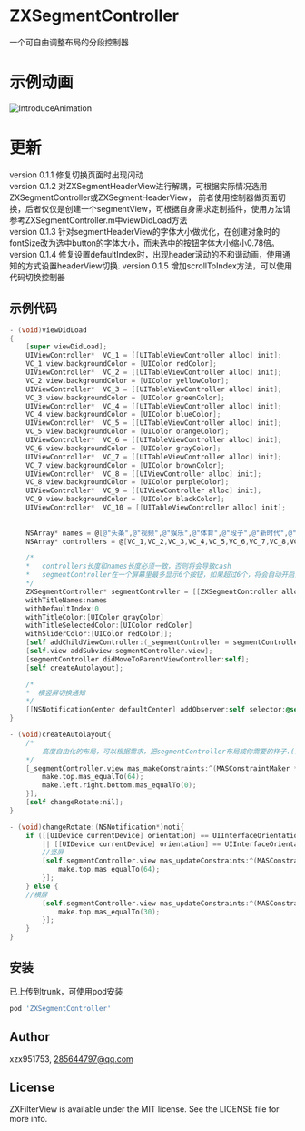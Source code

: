 # ZXSegmentController
一个可自由调整布局的分段控制器
 

# 示例动画
![IntroduceAnimation](https://raw.githubusercontent.com/xzx951753/ZXSegmentController/master/示例动画.gif "IntroduceAnimation")


# 更新
version 0.1.1 修复切换页面时出现闪动  
version 0.1.2 对ZXSegmentHeaderView进行解耦，可根据实际情况选用ZXSegmentController或ZXSegmentHeaderView， 前者使用控制器做页面切换，后者仅仅是创建一个segmentView，可根据自身需求定制插件，使用方法请参考ZXSegmentController.m中viewDidLoad方法  
version 0.1.3 针对segmentHeaderView的字体大小做优化，在创建对象时的fontSize改为选中button的字体大小，而未选中的按钮字体大小缩小0.78倍。   
version 0.1.4 修复设置defaultIndex时，出现header滚动的不和谐动画，使用通知的方式设置headerView切换.
version 0.1.5 增加scrollToIndex方法，可以使用代码切换控制器  


## 示例代码
```Objective-C
- (void)viewDidLoad
{
    [super viewDidLoad];
    UIViewController*  VC_1 = [[UITableViewController alloc] init];
    VC_1.view.backgroundColor = [UIColor redColor];
    UIViewController*  VC_2 = [[UITableViewController alloc] init];
    VC_2.view.backgroundColor = [UIColor yellowColor];
    UIViewController*  VC_3 = [[UITableViewController alloc] init];
    VC_3.view.backgroundColor = [UIColor greenColor];
    UIViewController*  VC_4 = [[UITableViewController alloc] init];
    VC_4.view.backgroundColor = [UIColor blueColor];
    UIViewController*  VC_5 = [[UITableViewController alloc] init];
    VC_5.view.backgroundColor = [UIColor orangeColor];
    UIViewController*  VC_6 = [[UITableViewController alloc] init];
    VC_6.view.backgroundColor = [UIColor grayColor];
    UIViewController*  VC_7 = [[UITableViewController alloc] init];
    VC_7.view.backgroundColor = [UIColor brownColor];
    UIViewController*  VC_8 = [[UIViewController alloc] init];
    VC_8.view.backgroundColor = [UIColor purpleColor];
    UIViewController*  VC_9 = [[UIViewController alloc] init];
    VC_9.view.backgroundColor = [UIColor blackColor];
    UIViewController*  VC_10 = [[UITableViewController alloc] init];
    
    
    NSArray* names = @[@"头条",@"视频",@"娱乐",@"体育",@"段子",@"新时代",@"本地",@"网易号",@"微咨询",@"财经"];
    NSArray* controllers = @[VC_1,VC_2,VC_3,VC_4,VC_5,VC_6,VC_7,VC_8,VC_9,VC_10];

    /*
    *   controllers长度和names长度必须一致，否则将会导致cash
    *   segmentController在一个屏幕里最多显示6个按钮，如果超过6个，将会自动开启滚动功能，如果不足6个，按钮宽度=父view宽度/x  (x=按钮个数)
    */
    ZXSegmentController* segmentController = [[ZXSegmentController alloc] initWithControllers:controllers
    withTitleNames:names
    withDefaultIndex:0
    withTitleColor:[UIColor grayColor]
    withTitleSelectedColor:[UIColor redColor]
    withSliderColor:[UIColor redColor]];
    [self addChildViewController:(_segmentController = segmentController)];
    [self.view addSubview:segmentController.view];
    [segmentController didMoveToParentViewController:self];
    [self createAutolayout];

    /*
    *  横竖屏切换通知
    */
    [[NSNotificationCenter defaultCenter] addObserver:self selector:@selector(changeRotate:) name:UIApplicationDidChangeStatusBarFrameNotification object:nil];
}

- (void)createAutolayout{
    /*
        高度自由化的布局，可以根据需求，把segmentController布局成你需要的样子.(面对不同的场景，设置不同的top距离)
    */
    [_segmentController.view mas_makeConstraints:^(MASConstraintMaker *make) {
        make.top.mas_equalTo(64);
        make.left.right.bottom.mas_equalTo(0);
    }];
    [self changeRotate:nil];
}

- (void)changeRotate:(NSNotification*)noti{
    if ([[UIDevice currentDevice] orientation] == UIInterfaceOrientationPortrait
        || [[UIDevice currentDevice] orientation] == UIInterfaceOrientationPortraitUpsideDown) {
        //竖屏
        [self.segmentController.view mas_updateConstraints:^(MASConstraintMaker *make) {
            make.top.mas_equalTo(64);
        }];
    } else {
    //横屏
        [self.segmentController.view mas_updateConstraints:^(MASConstraintMaker *make) {
            make.top.mas_equalTo(30);
        }];
    }
}
```

## 安装
已上传到trunk，可使用pod安装

```ruby
pod 'ZXSegmentController'
```

## Author

xzx951753, 285644797@qq.com

## License

ZXFilterView is available under the MIT license. See the LICENSE file for more info.
